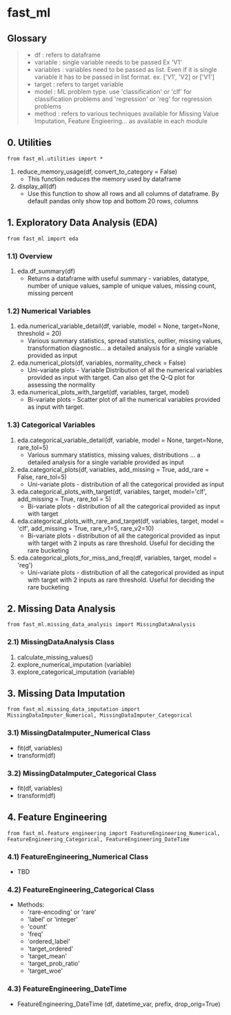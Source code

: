 # fast_ml
## Glossary
> * df : refers to dataframe
> * variable : single variable needs to be passed Ex 'V1'
> * variables : variables need to be passed as list. Even if it is single variable it has to be passed in list format. ex. ['V1', 'V2] or ['V1']
> * target : refers to target variable 
> * model : ML problem type. use 'classification' or 'clf' for classification problems and 'regression' or 'reg' for regression problems
> * method : refers to various techniques available for Missing Value Imputation, Feature Engieering... as available in each module

## 0. Utilities

`from fast_ml.utilities import *`
1. reduce_memory_usage(df, convert_to_category = False)
    * This function reduces the memory used by dataframe
2. display_all(df)
    * Use this function to show all rows and all columns of dataframe. By default pandas only show top and bottom 20 rows, columns

## 1. Exploratory Data Analysis (EDA)

`from fast_ml import eda`

### 1.1) Overview
1. eda.df_summary(df)
    * Returns a dataframe with useful summary - variables, datatype, number of unique values, sample of unique values, missing count, missing percent

### 1.2) Numerical Variables
1. eda.numerical_variable_detail(df, variable, model = None, target=None, threshold = 20)
    * Various summary statistics, spread statistics, outlier, missing values, transformation diagnostic... a detailed analysis for a single variable provided as input
2. eda.numerical_plots(df, variables, normality_check = False)
    * Uni-variate plots - Variable Distribution of all the numerical variables provided as input with target. Can also get the Q-Q plot for assessing the normality
3. eda.numerical_plots_with_target(df, variables, target, model)
    * Bi-variate plots - Scatter plot of all the numerical variables provided as input with target.

### 1.3) Categorical Variables
1. eda.categorical_variable_detail(df, variable, model = None, target=None,  rare_tol=5)
    * Various summary statistics, missing values, distributions ... a detailed analysis for a single variable provided as input
2. eda.categorical_plots(df, variables, add_missing = True, add_rare = False, rare_tol=5)
    * Uni-variate plots - distribution of all the categorical provided as input
3. eda.categorical_plots_with_target(df, variables, target, model='clf', add_missing = True,  rare_tol = 5)
    * Bi-variate plots - distribution of all the categorical provided as input with target
4. eda.categorical_plots_with_rare_and_target(df, variables, target, model = 'clf', add_missing = True, rare_v1=5, rare_v2=10)
    * Bi-variate plots - distribution of all the categorical provided as input with target with 2 inputs as rare threshold. Useful for deciding the rare bucketing
5. eda.categorical_plots_for_miss_and_freq(df, variables, target, model = 'reg')
    * Uni-variate plots - distribution of all the categorical provided as input with target with 2 inputs as rare threshold. Useful for deciding the rare bucketing

## 2. Missing Data Analysis

`from fast_ml.missing_data_analysis import MissingDataAnalysis`
### 2.1) MissingDataAnalysis Class
1. calculate_missing_values()
2. explore_numerical_imputation (variable)
3. explore_categorical_imputation (variable)


## 3. Missing Data Imputation

`from fast_ml.missing_data_imputation import MissingDataImputer_Numerical, MissingDataImputer_Categorical`
### 3.1) MissingDataImputer_Numerical Class
* fit(df, variables)
* transform(df)

### 3.2) MissingDataImputer_Categorical Class
* fit(df, variables)
* transform(df)

## 4. Feature Engineering

`from fast_ml.feature_engineering import FeatureEngineering_Numerical, FeatureEngineering_Categorical, FeatureEngineering_DateTime`
### 4.1) FeatureEngineering_Numerical Class
* TBD

### 4.2) FeatureEngineering_Categorical Class
* Methods:
  - 'rare-encoding' or 'rare'
  - 'label' or 'integer'
  - 'count'
  - 'freq'
  - 'ordered_label'
  - 'target_ordered'
  - 'target_mean'
  - 'target_prob_ratio'
  - 'target_woe'
 
### 4.3) FeatureEngineering_DateTime
* FeatureEngineering_DateTime (df, datetime_var, prefix, drop_orig=True)
